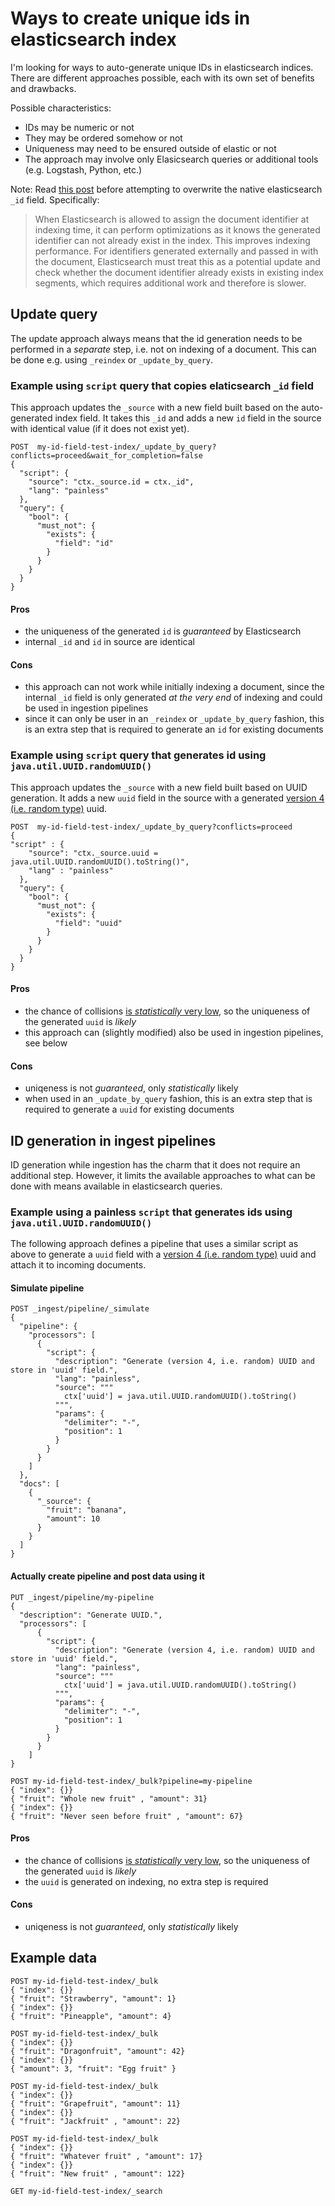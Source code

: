 # Ways to create unique ids in elasticsearch index

I'm looking for ways to auto-generate unique IDs in elasticsearch indices. There are different approaches possible, each with its own set of benefits and drawbacks.

Possible characteristics:

- IDs may be numeric or not
- They may be ordered somehow or not
- Uniqueness may need to be ensured outside of elastic or not
- The approach may involve only Elasicsearch queries or additional tools (e.g. Logstash, Python, etc.)

Note: Read [this post](https://www.elastic.co/blog/efficient-duplicate-prevention-for-event-based-data-in-elasticsearch) before attempting to overwrite the native elasticsearch `_id` field. Specifically: 

> When Elasticsearch is allowed to assign the document identifier at indexing time, it can perform optimizations as it knows the generated identifier can not already exist in the index. This improves indexing performance. For identifiers generated externally and passed in with the document, Elasticsearch must treat this as a potential update and check whether the document identifier already exists in existing index segments, which requires additional work and therefore is slower. 

## Update query 

The update approach always means that the id generation needs to be performed in a _separate_ step, i.e. not on indexing of a document. This can be done e.g. using `_reindex` or `_update_by_query`.

### Example using `script` query that copies elaticsearch `_id` field

This approach updates the `_source` with a new field built based on the auto-generated index field. It takes this `_id` and adds a new `id` field in the source with identical value (if it does not exist yet).
```
POST  my-id-field-test-index/_update_by_query?conflicts=proceed&wait_for_completion=false
{
  "script": {
    "source": "ctx._source.id = ctx._id",
    "lang": "painless"
  },
  "query": {
    "bool": {
      "must_not": {
        "exists": {
          "field": "id"
        }
      }
    }
  }
}
```
#### Pros
* the uniqueness of the generated `id` is *guaranteed* by Elasticsearch
* internal `_id` and `id` in source are identical

#### Cons
* this approach can not work while initially indexing a document, since the internal `_id` field is only generated _at the very end_ of indexing and could be used in ingestion pipelines
* since it can only be user in an `_reindex` or `_update_by_query` fashion, this is an extra step that is required to generate an `id` for existing documents


### Example using `script` query that generates id using `java.util.UUID.randomUUID()`

This approach updates the `_source` with a new field built based on UUID generation. It adds a new `uuid` field in the source with a
generated [version 4 (i.e. random type)](https://en.wikipedia.org/wiki/Universally_unique_identifier#Version_4_(random)) uuid.

```
POST  my-id-field-test-index/_update_by_query?conflicts=proceed
{
"script" : {
    "source": "ctx._source.uuid = java.util.UUID.randomUUID().toString()",
    "lang" : "painless"
  },
  "query": {
    "bool": {
      "must_not": {
        "exists": {
          "field": "uuid"
        }
      }
    }
  }
}
```
#### Pros
* the chance of collisions [is _statistically_ very low](https://stackoverflow.com/a/20999821/14015737), so the uniqueness of the generated `uuid` is _likely_
* this approach can (slightly modified) also be used in ingestion pipelines, see below

#### Cons
* uniqeness is not _guaranteed_, only _statistically_ likely
* when used in an `_update_by_query` fashion, this is an extra step that is required to generate a `uuid` for existing documents


## ID generation in ingest pipelines
ID generation while ingestion has the charm that it does not require an additional step. However, it limits the available approaches to what can be done with means available in elasticsearch queries.

### Example using a painless `script` that generates ids using `java.util.UUID.randomUUID()`
The following approach defines a pipeline that uses a similar script as above to generate a `uuid` field with a [version 4 (i.e. random type)](https://en.wikipedia.org/wiki/Universally_unique_identifier#Version_4_(random)) uuid and attach it to incoming documents.

#### Simulate pipeline

```
POST _ingest/pipeline/_simulate
{
  "pipeline": {
    "processors": [
      {
        "script": {
          "description": "Generate (version 4, i.e. random) UUID and store in 'uuid' field.",
          "lang": "painless",
          "source": """
            ctx['uuid'] = java.util.UUID.randomUUID().toString()
          """,
          "params": {
            "delimiter": "-",
            "position": 1
          }
        }
      }
    ]
  },
  "docs": [
    {
      "_source": {
        "fruit": "banana",
        "amount": 10
      }
    }
  ]
}
```
#### Actually create pipeline and post data using it
```
PUT _ingest/pipeline/my-pipeline
{
  "description": "Generate UUID.",
  "processors": [
      {
        "script": {
          "description": "Generate (version 4, i.e. random) UUID and store in 'uuid' field.",
          "lang": "painless",
          "source": """
            ctx['uuid'] = java.util.UUID.randomUUID().toString()
          """,
          "params": {
            "delimiter": "-",
            "position": 1
          }
        }
      }
    ]
}

POST my-id-field-test-index/_bulk?pipeline=my-pipeline
{ "index": {}}
{ "fruit": "Whole new fruit" , "amount": 31}
{ "index": {}}
{ "fruit": "Never seen before fruit" , "amount": 67}
```
#### Pros
* the chance of collisions [is _statistically_ very low](https://stackoverflow.com/a/20999821/14015737), so the uniqueness of the generated `uuid` is *likely*
* the `uuid` is generated on indexing, no extra step is required

#### Cons
* uniqeness is not _guaranteed_, only _statistically_ likely


## Example data

```
POST my-id-field-test-index/_bulk
{ "index": {}}
{ "fruit": "Strawberry", "amount": 1}
{ "index": {}}
{ "fruit": "Pineapple", "amount": 4}

POST my-id-field-test-index/_bulk
{ "index": {}}
{ "fruit": "Dragonfruit", "amount": 42}
{ "index": {}}
{ "amount": 3, "fruit": "Egg fruit" }

POST my-id-field-test-index/_bulk
{ "index": {}}
{ "fruit": "Grapefruit", "amount": 11}
{ "index": {}}
{ "fruit": "Jackfruit" , "amount": 22}

POST my-id-field-test-index/_bulk
{ "index": {}}
{ "fruit": "Whatever fruit" , "amount": 17}
{ "index": {}}
{ "fruit": "New fruit" , "amount": 122}
```
```
GET my-id-field-test-index/_search
```
